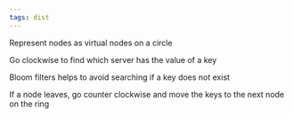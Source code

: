 ```yaml
---
tags: dist
---
```


Represent nodes as virtual nodes on a circle 

Go clockwise to find which server has the value of a key 

Bloom filters helps to avoid searching if a key does not exist

If a node leaves, go counter clockwise and move the keys to the next node on the ring 


